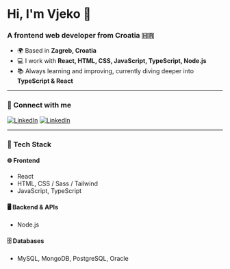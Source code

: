 # Hi, I'm Vjeko 👋
### A frontend web developer from Croatia 🇭🇷

- 🌍 Based in **Zagreb, Croatia**
- 💻 I work with **React, HTML, CSS, JavaScript, TypeScript, Node.js**
- 📚 Always learning and improving, currently diving deeper into **TypeScript & React**

---

### 🤝 Connect with me

[![LinkedIn](https://img.shields.io/badge/LinkedIn-0077B5?style=for-the-badge&logo=linkedin&logoColor=white&labelColor=0077B5)](https://linkedin.com/in/mislav-dobrinic)
[![LinkedIn](https://img.shields.io/badge/LinkedIn-blue?logo=linkedin&style=flat)](https://linkedin.com/in/mislav-dobrinic)

---

### 🧰 Tech Stack

#### 🌐 Frontend
- React
- HTML, CSS / Sass / Tailwind
- JavaScript, TypeScript

#### 🖥️ Backend & APIs
- Node.js

#### 🗄️ Databases
- MySQL, MongoDB, PostgreSQL, Oracle
